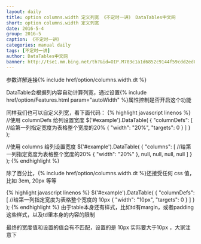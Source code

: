 ```yaml
---
layout: daily
title: option columns.width 定义列宽 《不定时一讲》 DataTables中文网
short: option columns.width 定义列宽
date: 2016-5-4
group: 2016-5
caption: 《不定时一讲》
categories: manual daily
tags: [不定时一讲]
author: DataTables中文网
banner: http://tse1.mm.bing.net/th?&id=OIP.M703c1a1d6852c9144f59cdd2ed8d7b9do2&w=297&h=248&c=0&pid=1.9&rs=0&p=0
---
```

参数详解连接{% include href/option/columns.width.dt %}

DataTable会根据列内容自动计算列宽，通过设置{% include href/option/Features.html param="autoWidth" %}属性控制是否开启这个功能
<!--more-->

同样我们也可以自定义列宽，看下面代码：
{% highlight javascript linenos %}
//使用 columnDefs 给列设置宽度
$('#example').DataTable( {
  "columnDefs": [
    //给第一列指定宽度为表格整个宽度的20%
    { "width": "20%", "targets": 0 }
  ]
} );

//使用 columns 给列设置宽度
$('#example').DataTable( {
  "columns": [
  //给第一列指定宽度为表格整个宽度的20%
    { "width": "20%" },
    null,
    null,
    null,
    null
  ]
} );
{% endhighlight %}

除了百分比，{% include href/option/columns.width.dt %}还接受任何 css 值，比如 3em, 20px 等等

{% highlight javascript linenos %}
$('#example').DataTable( {
  "columnDefs": [
    //给第一列指定宽度为表格整个宽度的 10px
    { "width": "10px", "targets": 0 }
  ]
} );
{% endhighlight %}
由于table本身还有样式，比如td有margin，或者padding这些样式，以及td里本身的内容的限制

最终的宽度值和设置的值会有不匹配，设置的是 10px  实际要大于10px ，大家注意下


